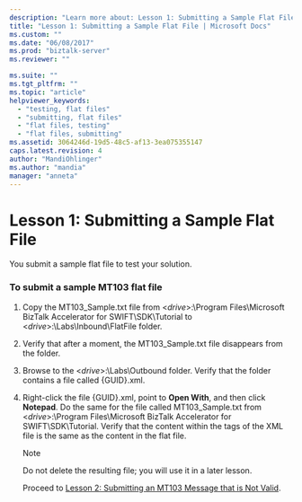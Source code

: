 ```yaml
---
description: "Learn more about: Lesson 1: Submitting a Sample Flat File"
title: "Lesson 1: Submitting a Sample Flat File | Microsoft Docs"
ms.custom: ""
ms.date: "06/08/2017"
ms.prod: "biztalk-server"
ms.reviewer: ""

ms.suite: ""
ms.tgt_pltfrm: ""
ms.topic: "article"
helpviewer_keywords: 
  - "testing, flat files"
  - "submitting, flat files"
  - "flat files, testing"
  - "flat files, submitting"
ms.assetid: 3064246d-19d5-48c5-af13-3ea075355147
caps.latest.revision: 4
author: "MandiOhlinger"
ms.author: "mandia"
manager: "anneta"
---
```

# Lesson 1: Submitting a Sample Flat File
You submit a sample flat file to test your solution.  
  
### To submit a sample MT103 flat file  
  
1. Copy the MT103_Sample.txt file from \<*drive*\>:\Program Files\Microsoft BizTalk Accelerator for SWIFT\SDK\Tutorial to \<*drive*\>:\Labs\Inbound\FlatFile folder.  
  
2. Verify that after a moment, the MT103_Sample.txt file disappears from the folder.  
  
3. Browse to the \<*drive*\>:\Labs\Outbound folder. Verify that the folder contains a file called {GUID}.xml.  
  
4. Right-click the file {GUID}.xml, point to **Open With**, and then click **Notepad**. Do the same for the file called MT103_Sample.txt from \<*drive*\>:\Program Files\Microsoft BizTalk Accelerator for SWIFT\SDK\Tutorial. Verify that the content within the tags of the XML file is the same as the content in the flat file.  
  
   > [!NOTE]
   >  Do not delete the resulting file; you will use it in a later lesson.  
  
   Proceed to [Lesson 2: Submitting an MT103 Message that is Not Valid](../../adapters-and-accelerators/accelerator-swift/lesson-2-submitting-an-mt103-message-that-is-not-valid.md).
